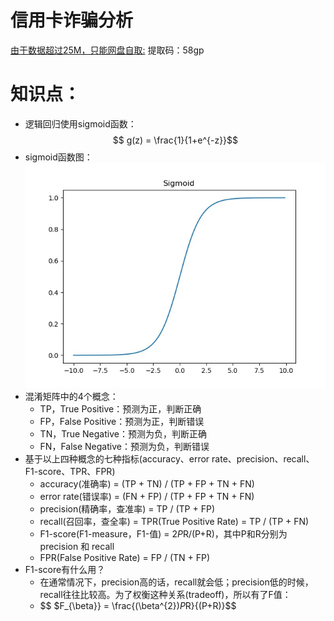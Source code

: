 # 信用卡诈骗分析
[由于数据超过25M，只能网盘自取:](https://pan.baidu.com/s/14F8WuX0ZJntdB_r1EC08HA#list/path=%2F)  提取码：58gp  
# 知识点：
* 逻辑回归使用sigmoid函数：
$$ g(z) = \frac{1}{1+e^{-z}}$$
* sigmoid函数图：  
![sigmoid](https://github.com/Arieswk/credit_fraud_analysis/blob/master/sigmoid.jpg)  
* 混淆矩阵中的4个概念：
  * TP，True Positive：预测为正，判断正确  
  * FP，False Positive：预测为正，判断错误   
  * TN，True Negative：预测为负，判断正确   
  * FN，False Negative：预测为负，判断错误  
* 基于以上四种概念的七种指标(accuracy、error rate、precision、recall、F1-score、TPR、FPR)  
  * accuracy(准确率) = (TP + TN) / (TP + FP + TN + FN)  
  * error rate(错误率) = (FN + FP) / (TP + FP + TN + FN)  
  * precision(精确率，查准率) = TP / (TP + FP)  
  * recall(召回率，查全率) = TPR(True Positive Rate) = TP / (TP + FN)  
  * F1-score(F1-measure，F1-值) = 2*P*R/(P+R)，其中P和R分别为 precision 和 recall 
  * FPR(False Positive Rate) = FP / (TN + FP)  
* F1-score有什么用？  
  * 在通常情况下，precision高的话，recall就会低；precision低的时候，recall往往比较高。为了权衡这种关系(tradeoff)，所以有了F值：  
  * $$ $F_{\beta}} = \frac{(\beta^{2})*P*R}{(P+R)}$$  
 

